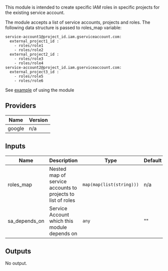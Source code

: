 This module is intended to create specific IAM roles in specific projects for the existing service account.

The module accepts a list of service accounts, projects and roles. The following data structure is passed to roles_map variable:

```
service-account1@project_id.iam.gserviceaccount.com:
  external_project1_id :
    - roles/role1
    - roles/role2
  external_project2_id :
    - roles/role3
    - roles/role4
service-account2@project_id.iam.gserviceaccount.com:
  external_project3_id :
    - roles/role5
    - roles/role6
```

See [example](../../examples/external-roles) of using the module

## Providers

| Name | Version |
|------|---------|
| google | n/a |

## Inputs

| Name | Description | Type | Default | Required |
|------|-------------|------|---------|:-----:|
| roles\_map | Nested map of service accounts to projects to list of roles | `map(map(list(string)))` | n/a | yes |
| sa\_depends\_on | Service Account which this module depends on | `any` | "" | no |

## Outputs

No output.
